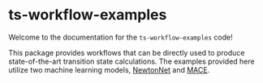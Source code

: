 # ts-workflow-examples
Welcome to the documentation for the `ts-workflow-examples` code!

This package provides workflows that can be directly used to produce state-of-the-art transition state calculations.
The examples provided here utilize two machine learning models, [NewtonNet](https://github.com/THGLab/NewtonNet) and
[MACE](https://github.com/ACEsuit/mace/tree/main).